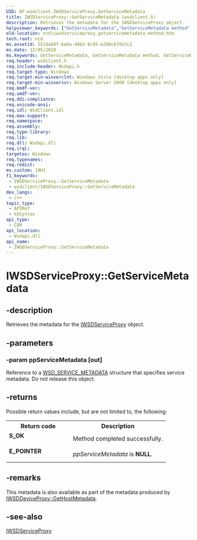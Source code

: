 ```yaml
---
UID: NF:wsdclient.IWSDServiceProxy.GetServiceMetadata
title: IWSDServiceProxy::GetServiceMetadata (wsdclient.h)
description: Retrieves the metadata for the IWSDServiceProxy object.
helpviewer_keywords: ["GetServiceMetadata","GetServiceMetadata method","GetServiceMetadata method","IWSDServiceProxy interface","IWSDServiceProxy interface","GetServiceMetadata method","IWSDServiceProxy.GetServiceMetadata","IWSDServiceProxy::GetServiceMetadata","ncd.iwsdserviceproxy_getservicemetadata_method","wsdclient/IWSDServiceProxy::GetServiceMetadata"]
old-location: ncd\iwsdserviceproxy_getservicemetadata_method.htm
tech.root: ncd
ms.assetid: 552da68f-6e6a-44b2-8c95-e29bc67de3c2
ms.date: 12/05/2018
ms.keywords: GetServiceMetadata, GetServiceMetadata method, GetServiceMetadata method,IWSDServiceProxy interface, IWSDServiceProxy interface,GetServiceMetadata method, IWSDServiceProxy.GetServiceMetadata, IWSDServiceProxy::GetServiceMetadata, ncd.iwsdserviceproxy_getservicemetadata_method, wsdclient/IWSDServiceProxy::GetServiceMetadata
req.header: wsdclient.h
req.include-header: Wsdapi.h
req.target-type: Windows
req.target-min-winverclnt: Windows Vista [desktop apps only]
req.target-min-winversvr: Windows Server 2008 [desktop apps only]
req.kmdf-ver: 
req.umdf-ver: 
req.ddi-compliance: 
req.unicode-ansi: 
req.idl: WsdClient.idl
req.max-support: 
req.namespace: 
req.assembly: 
req.type-library: 
req.lib: 
req.dll: Wsdapi.dll
req.irql: 
targetos: Windows
req.typenames: 
req.redist: 
ms.custom: 19H1
f1_keywords:
 - IWSDServiceProxy::GetServiceMetadata
 - wsdclient/IWSDServiceProxy::GetServiceMetadata
dev_langs:
 - c++
topic_type:
 - APIRef
 - kbSyntax
api_type:
 - COM
api_location:
 - Wsdapi.dll
api_name:
 - IWSDServiceProxy::GetServiceMetadata
---
```


# IWSDServiceProxy::GetServiceMetadata


## -description

Retrieves the metadata for the <a href="/windows/desktop/api/wsdclient/nn-wsdclient-iwsdserviceproxy">IWSDServiceProxy</a> object.

## -parameters

### -param ppServiceMetadata [out]

Reference to a <a href="/windows/desktop/api/wsdtypes/ns-wsdtypes-wsd_service_metadata">WSD_SERVICE_METADATA</a> structure that specifies service metadata. Do not release this object.

## -returns

Possible return values include, but are not limited to, the following:

<table>
<tr>
<th>Return code</th>
<th>Description</th>
</tr>
<tr>
<td width="40%">
<dl>
<dt><b>S_OK</b></dt>
</dl>
</td>
<td width="60%">
Method completed successfully.

</td>
</tr>
<tr>
<td width="40%">
<dl>
<dt><b>E_POINTER</b></dt>
</dl>
</td>
<td width="60%">
<i>ppServiceMetadata</i> is <b>NULL</b>.

</td>
</tr>
</table>

## -remarks

This metadata is also available as part of the metadata produced by <a href="/windows/desktop/api/wsdclient/nf-wsdclient-iwsddeviceproxy-gethostmetadata">IWSDDeviceProxy::GetHostMetadata</a>.

## -see-also

<a href="/windows/desktop/api/wsdclient/nn-wsdclient-iwsdserviceproxy">IWSDServiceProxy</a>

